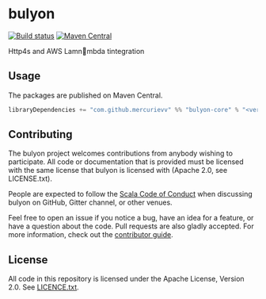 # bulyon

[![Build status](https://github.com/mercurievv/bulyon/workflows/build/badge.svg?branch=master)](https://github.com/mercurievv/bulyon/actions?query=branch%3Amaster+workflow%3Abuild) [![Maven Central](https://maven-badges.herokuapp.com/maven-central/com.github.mercurievv/bulyon-core_2.13/badge.svg)](https://maven-badges.herokuapp.com/maven-central/com.github.mercurievv/bulyon-core_2.13)

Http4s and AWS Lamnmbda tintegration

## Usage

The packages are published on Maven Central.

```scala
libraryDependencies += "com.github.mercurievv" %% "bulyon-core" % "<version>"
```

## Contributing

The bulyon project welcomes contributions from anybody wishing to participate.  All code or documentation that is provided must be licensed with the same license that bulyon is licensed with (Apache 2.0, see LICENSE.txt).

People are expected to follow the [Scala Code of Conduct](./CODE_OF_CONDUCT.md) when discussing bulyon on GitHub, Gitter channel, or other venues.

Feel free to open an issue if you notice a bug, have an idea for a feature, or have a question about the code. Pull requests are also gladly accepted. For more information, check out the [contributor guide](./CONTRIBUTING.md).

## License

All code in this repository is licensed under the Apache License, Version 2.0.  See [LICENCE.txt](./LICENSE.txt).
